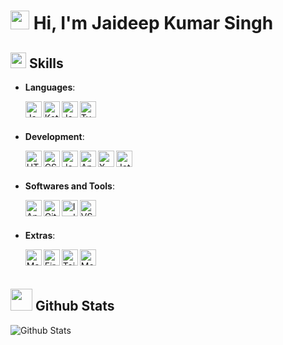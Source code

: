 
# <img src="https://media.giphy.com/media/hvRJCLFzcasrR4ia7z/giphy.gif" width="30"> Hi, I'm Jaideep Kumar Singh <Software Developer>

## <img src="https://media2.giphy.com/media/QssGEmpkyEOhBCb7e1/giphy.gif?cid=ecf05e47a0n3gi1bfqntqmob8g9aid1oyj2wr3ds3mg700bl&rid=giphy.gif" width ="25"><b> Skills </b>
- **Languages**:
  
  <img align="left" alt="Java" width="26px" src="https://iconscout.com/free-icon/java-60" />
<img align="left" alt="Kotlin" width="26px" src="https://iconscout.com/free-icon/kotlin-3521538" />
<img align="left" alt="JavaScript" width="26px" src="https://img.icons8.com/color/512/javascript.png" />
<img align="left" alt="Typescript" width="26px" src="https://img.icons8.com/?size=512&id=nCj4PvnCO0tZ&format=png" />
  <br/>
  <br/>
  
- **Development**:
  
  <img align="left" alt="HTML5" width="26px" src="https://img.icons8.com/color/512/html-5.png" />
<img align="left" alt="CSS3" width="26px" src="https://img.icons8.com/fluency/512/css3.png" />
<img align="left" alt="JavaScript" width="26px" src="https://img.icons8.com/color/512/javascript.png" />
<img align="left" alt="Android" width="26px" src="https://icons8.com/icon/17836/android-os" />
<img align="left" alt="XML" width="26px" src="https://icons8.com/icon/10238/xml" />
<img align="left" alt="Jetpack Compose" width="26px" src="https://icons8.com/icon/P2AnGyiJxMpp/android-os" />
  <br/>
  <br/>

- **Softwares and Tools**:
  
  <img align="left" alt="Android Studio" width="26px" src="https://img.icons8.com/?size=512&id=04OFrkjznvcd&format=png" />
<img align="left" alt="Git" width="26px" src="https://img.icons8.com/color/512/git.png" />
<img align="left" alt="Inellij Idea" width="26px" src="https://icons8.com/icon/w1Gq29w4RQWL/intellij-idea" />
<img align="left" alt="VS Code" width="26px" src="https://icons8.com/icon/9OGIyU8hrxW5/visual-studio-code-2019" />
  <br/>
  <br/>

- **Extras**:
  
  <img align="left" alt="Markdown" width="26px" src="https://img.icons8.com/?size=512&id=21831&format=png" />  
<img align="left" alt="Firebase" width="26px" src="https://img.icons8.com/color/512/firebase.png" />
<img align="left" alt="TailwindCSS" width="26px" src="https://img.icons8.com/?size=512&id=CIAZz2CYc6Kc&format=png" /> 
<img align="left" alt="MongoDB" width="26px" src="https://img.icons8.com/color/512/mongodb.png" />
<br>
<br>

## <img src="https://media.giphy.com/media/iY8CRBdQXODJSCERIr/giphy.gif" width="35"><b> Github Stats </b>
  <img align="center" src="https://github-readme-stats.vercel.app/api?username=nischay-code&count_private=true&show_icons=true&line_height=20&title_color=7A7ADB&icon_color=2234AE&text_color=D3D3D3&bg_color=0,000000,130F40" alt="Github Stats">
 


